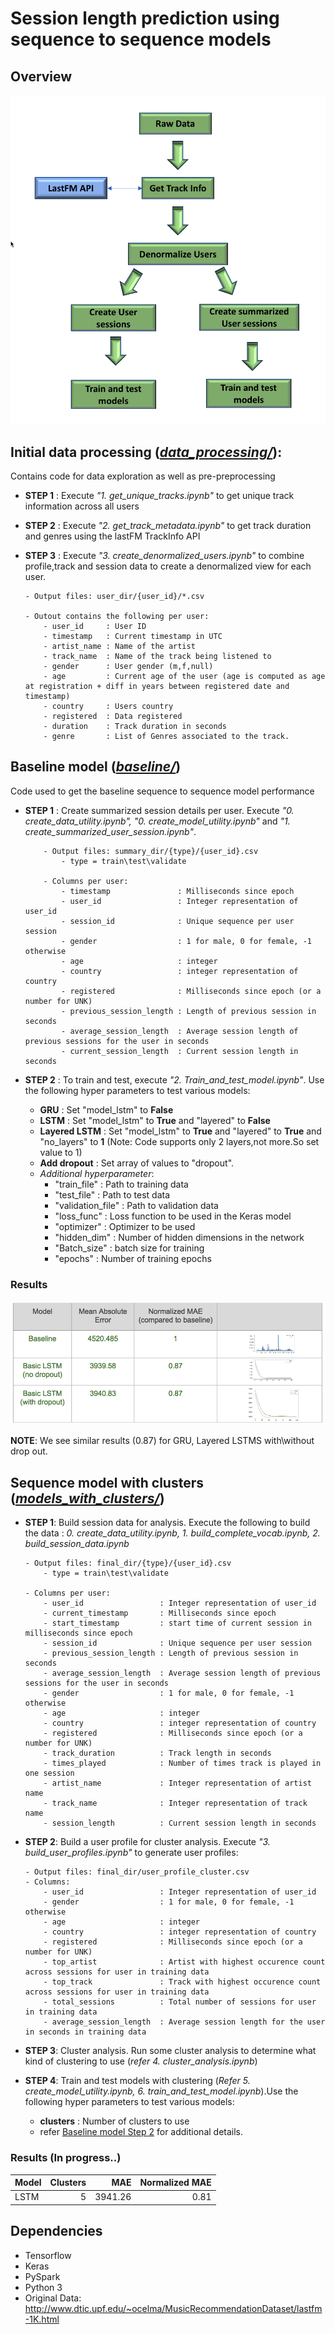 # Session length prediction using sequence to sequence models

## Overview

![alt Data Pipeline](img/data_pipeline.png)


## Initial data processing (*[data_processing/](https://github.com/UCB-MIDS/w210_lastFM/tree/master/sequence_to_sequence/data_processing)*): 

Contains code for data exploration as well as pre-preprocessing

- __STEP 1__ : Execute *"1. get_unique_tracks.ipynb"* to get unique track information across all users

- __STEP 2__ : Execute *"2. get_track_metadata.ipynb"* to get track duration and genres using the lastFM TrackInfo API

- __STEP 3__ : Execute *"3. create_denormalized_users.ipynb"* to combine profile,track and session data to create a denormalized view for each user.

	```
	- Output files: user_dir/{user_id}/*.csv

	- Outout contains the following per user:
		- user_id     : User ID
		- timestamp   : Current timestamp in UTC
		- artist_name : Name of the artist
		- track_name  : Name of the track being listened to
		- gender      : User gender (m,f,null)
		- age         : Current age of the user (age is computed as age at registration + diff in years between registered date and timestamp)
		- country     : Users country
		- registered  : Data registered
		- duration    : Track duration in seconds
		- genre       : List of Genres associated to the track.
	```

## Baseline model (*[baseline/](https://github.com/UCB-MIDS/w210_lastFM/tree/master/sequence_to_sequence/baseline)*)

Code used to get the baseline sequence to sequence model performance 

- __STEP 1__ : Create summarized session details per user. Execute *"0. create_data_utility.ipynb", "0. create_model_utility.ipynb"* and *"1. create_summarized_user_session.ipynb"*.

	```
	    - Output files: summary_dir/{type}/{user_id}.csv
	    	- type = train\test\validate

		- Columns per user:
			- timestamp               : Milliseconds since epoch
			- user_id                 : Integer representation of user_id
			- session_id              : Unique sequence per user session
			- gender                  : 1 for male, 0 for female, -1 otherwise
			- age                     : integer
			- country                 : integer representation of country
			- registered              : Milliseconds since epoch (or a number for UNK)
			- previous_session_length : Length of previous session in seconds
			- average_session_length  : Average session length of previous sessions for the user in seconds
			- current_session_length  : Current session length in seconds
	```

- __STEP 2__ : To train and test, execute *"2. Train_and_test_model.ipynb"*. Use the following hyper parameters to test various models:

	- __GRU__          : Set "model_lstm" to __False__
	- __LSTM__         : Set "model_lstm" to __True__ and "layered" to __False__
	- __Layered LSTM__ : Set "model_lstm" to __True__ and "layered" to __True__  and "no_layers" to __1__ (Note: Code supports only 2 layers,not more.So set value to 1)
	- __Add dropout__  : Set array of values to "dropout". 
	- *Additional hyperparameter*:
		- "train_file"      : Path to training data
		- "test_file"       : Path to test data
		- "validation_file" : Path to validation data
		- "loss_func"       : Loss function to be used in the Keras model
		- "optimizer"       : Optimizer to be used
		- "hidden_dim"      : Number of hidden dimensions in the network
		- "Batch_size"      : batch size for training
		- "epochs"          : Number of training epochs


### Results

![alt Baseline Results](img/baseline_results.png)


__NOTE__: We see similar results (0.87) for GRU, Layered LSTMS with\without drop out.



## Sequence model with clusters (*[models_with_clusters/](https://github.com/UCB-MIDS/w210_lastFM/tree/master/sequence_to_sequence/models_with_clusters)*)

- __STEP 1__: Build session data for analysis. Execute the following to build the data : *0. create_data_utility.ipynb, 1. build_complete_vocab.ipynb, 2. build_session_data.ipynb*

	```
	- Output files: final_dir/{type}/{user_id}.csv
		- type = train\test\validate

	- Columns per user:
		- user_id                 : Integer representation of user_id
		- current_timestamp       : Milliseconds since epoch
		- start_timestamp		  : start time of current session in milliseconds since epoch	
		- session_id              : Unique sequence per user session
		- previous_session_length : Length of previous session in seconds
		- average_session_length  : Average session length of previous sessions for the user in seconds
		- gender                  : 1 for male, 0 for female, -1 otherwise
		- age                     : integer
		- country                 : integer representation of country
		- registered              : Milliseconds since epoch (or a number for UNK)
		- track_duration          : Track length in seconds
		- times_played            : Number of times track is played in one session
		- artist_name             : Integer representation of artist name
		- track_name              : Integer representation of track name
		- session_length          : Current session length in seconds
	```

- __STEP 2__: Build a user profile for cluster analysis. Execute *"3. build_user_profiles.ipynb"* to generate user profiles:
	
	```
	- Output files: final_dir/user_profile_cluster.csv
	- Columns:
		- user_id                 : Integer representation of user_id
		- gender                  : 1 for male, 0 for female, -1 otherwise
		- age                     : integer
		- country                 : integer representation of country
		- registered              : Milliseconds since epoch (or a number for UNK)
		- top_artist              : Artist with highest occurence count across sessions for user in training data
		- top_track               : Track with highest occurence count across sessions for user in training data
		- total_sessions          : Total number of sessions for user  in training data
		- average_session_length  : Average session length for the user in seconds in training data
	```

- __STEP 3__: Cluster analysis. Run some cluster analysis to determine what kind  of clustering to use (*refer 4. cluster_analysis.ipynb*)

- __STEP 4__: Train and test models with clustering (*Refer 5. create_model_utility.ipynb, 6. train_and_test_model.ipynb*).Use the following hyper parameters to test various models:
	
	- __clusters__     : Number of clusters to use
	- refer [Baseline model Step 2](https://github.com/UCB-MIDS/w210_lastFM/tree/master/sequence_to_sequence#baseline-model-baseline) for additional details.


### Results (In progress..)


| Model     |  Clusters  | MAE     | Normalized MAE  |
| --------- |-----------:| -------:|----------------:|
| LSTM      | 5          | 3941.26 | 0.81            |



## Dependencies
- Tensorflow
- Keras
- PySpark
- Python 3
- Original Data: http://www.dtic.upf.edu/~ocelma/MusicRecommendationDataset/lastfm-1K.html


